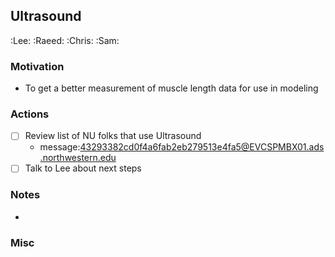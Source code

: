 ## Ultrasound
:Lee: :Raeed: :Chris: :Sam: 

### Motivation
- To get a better measurement of muscle length data for use in modeling

### Actions
- [ ] Review list of NU folks that use Ultrasound
  - message:<43293382cd0f4a6fab2eb279513e4fa5@EVCSPMBX01.ads.northwestern.edu>
- [ ] Talk to Lee about next steps

### Notes
- 

### Misc

